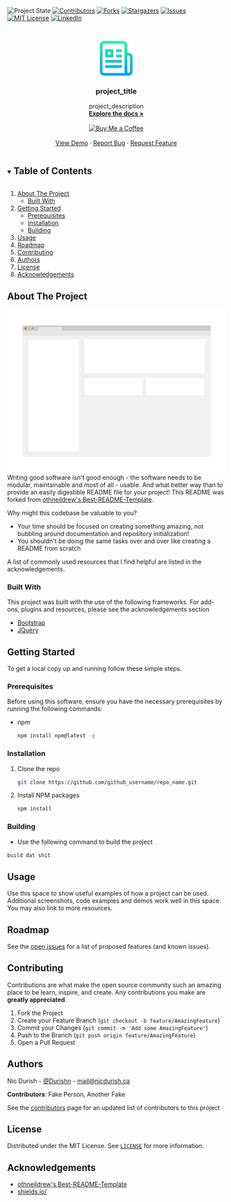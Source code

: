 <!--
*** Thanks for checking out the Ender-README-Template. This repository was forked
*** from othneildrew's Best-README-Template available at
*** https://github.com/othneildrew/Best-README-Template
***
***
***
*** To avoid retyping too much info. Do a search and replace for the following:
*** github_username, repo_name, project_title, project_description, project_url
-->
<!-- To change the stability level, replace 'stable' with 'stable', 'unstable', 'experimental', or 'deprecated'-->
![Project State][stable-shield]
[![Contributors][contributors-shield]][contributors-url]
[![Forks][forks-shield]][forks-url]
[![Stargazers][stars-shield]][stars-url]
[![Issues][issues-shield]][issues-url]
[![MIT License][license-shield]][license-url]
[![LinkedIn][linkedin-shield]][linkedin-url]



<!-- PROJECT LOGO -->
<br />
<p align="center">
  <a href="https://github.com/github_username/repo_name">
    <img src="docs/images/logo.png" alt="Logo" width="80" height="80">
  </a>

  <h3 align="center">project_title</h3>

  <p align="center">
    project_description
    <br />
    <a href="https://github.com/github_username/repo_name/wiki"><strong>Explore the docs »</strong></a>
    <br />
    <br />
    <a href='https://www.buymeacoffee.com/nicdurish' target='_blank' style='margin-top:50px;'><img height='30' src='https://az743702.vo.msecnd.net/cdn/kofi1.png?v=0' border='0' alt='Buy Me a Coffee' /></a>
    <br />
    <br/ >
    <a href="https://project_url">View Demo</a>
    ·
    <a href="https://github.com/github_username/repo_name/issues">Report Bug</a>
    ·
    <a href="https://github.com/github_username/repo_name/issues">Request Feature</a>
  </p>
</p>



<!-- TABLE OF CONTENTS -->
<details open="open">
  <summary><h2 style="display: inline-block">Table of Contents</h2></summary>
  <ol>
    <li>
      <a href="#about-the-project">About The Project</a>
      <ul>
        <li><a href="#built-with">Built With</a></li>
      </ul>
    </li>
    <li>
      <a href="#getting-started">Getting Started</a>
      <ul>
        <li><a href="#prerequisites">Prerequisites</a></li>
        <li><a href="#installation">Installation</a></li>
        <li><a href="#building">Building</a></li>
      </ul>
    </li>
    <li><a href="#usage">Usage</a></li>
    <li><a href="#roadmap">Roadmap</a></li>
    <li><a href="#contributing">Contributing</a></li>
    <li><a href="#authors">Authors</a></li>
    <li><a href="#license">License</a></li>
    <li><a href="#acknowledgements">Acknowledgements</a></li>
  </ol>
</details>



<!-- ABOUT THE PROJECT -->
## About The Project

[![Product Name Screen Shot][product-screenshot]](https://project_url)
Writing good software isn't good enough - the software needs to be modular, maintainable and most of all - usable. And what better way than to provide an easily digestible README file for your project! This README was forked from [othneildrew's Best-README-Template](https://github.com/othneildrew/Best-README-Template).

Why might this codebase be valuable to you?
- Your time should be focused on creating something amazing, not bubbling around documentation and repository initialization!
- You shouldn't be doing the same tasks over and over like creating a README from scratch


A list of commonly used resources that I find helpful are listed in the acknowledgements.

### Built With

This project was built with the use of the following frameworks. For add-ons, plugins and resources, please see the acknowledgements section
* [Bootstrap](https://getbootstrap.com)
* [JQuery](https://jquery.com)


<!-- GETTING STARTED -->
## Getting Started

To get a local copy up and running follow these simple steps.

### Prerequisites

Before using this software, ensure you have the necessary prerequisites by running the following commands:
* npm
  ```sh
  npm install npm@latest -g
  ```

### Installation

1. Clone the repo
   ```sh
   git clone https://github.com/github_username/repo_name.git
   ```
2. Install NPM packages
   ```sh
   npm install
   ```

### Building

* Use the following command to build the project
 ```sh
 build dat shit
 ```



<!-- USAGE EXAMPLES -->
## Usage

Use this space to show useful examples of how a project can be used. Additional screenshots, code examples and demos work well in this space. You may also link to more resources.




<!-- ROADMAP -->
## Roadmap

See the [open issues](https://github.com/github_username/repo_name/issues) for a list of proposed features (and known issues).



<!-- CONTRIBUTING -->
## Contributing

Contributions are what make the open source community such an amazing place to be learn, inspire, and create. Any contributions you make are **greatly appreciated**.

1. Fork the Project
2. Create your Feature Branch (`git checkout -b feature/AmazingFeature`)
3. Commit your Changes (`git commit -m 'Add some AmazingFeature'`)
4. Push to the Branch (`git push origin feature/AmazingFeature`)
5. Open a Pull Request

<!-- Authors -->
## Authors
Nic Durish - [@Durishn](https://twitter.com/Durishn) - [mail@nicdurish.ca](mailto:mail@nicdurish.ca)

**Contributors**: Fake Person, Another Fake

See the [contributors](https://github.com/github_username/repo_name/contributors) page for an updated list of contributors to this project



<!-- LICENSE -->
## License
Distributed under the MIT License. See [`LICENSE`][license-url] for more information.



<!-- ACKNOWLEDGEMENTS -->
## Acknowledgements
* [othneildrew's Best-README-Template](https://github.com/othneildrew/Best-README-Template)
* [shields.io/](https://shields.io/)



<!-- MARKDOWN LINKS & IMAGES -->
<!-- https://www.markdownguide.org/basic-syntax/#reference-style-links -->


[stable-shield]: https://img.shields.io/badge/stability-stable-green.svg
[unstable-shield]: https://img.shields.io/badge/stability-unstable-yellow.svg
[deprecated-shield]: https://img.shields.io/badge/stability-deprecated-orange.svg
[experimental-shield]: https://img.shields.io/badge/stability-experimental-red.svg

[contributors-shield]: https://img.shields.io/github/contributors/github_username/repo_name.svg
[contributors-url]: https://github.com/github_username/repo_name/graphs/contributors
[forks-shield]: https://img.shields.io/github/forks/github_username/repo_name.svg
[forks-url]: https://github.com/github_username/repo_name/network/members
[stars-shield]: https://img.shields.io/github/stars/github_username/repo_name.svg
[stars-url]: https://github.com/github_username/repo_name/stargazers
[issues-shield]: https://img.shields.io/github/issues/github_username/repo_name.svg
[issues-url]: https://github.com/github_username/repo_name/issues
[license-shield]: https://img.shields.io/github/license/github_username/repo_name.svg
[license-url]: https://github.com/github_username/repo_name/blob/master/LICENSE
[linkedin-shield]: https://img.shields.io/badge/-Github-black.svg?logo=github&colorB=555
[linkedin-url]: https://github.com/github_username
[product-screenshot]: docs/images/screenshot.png
